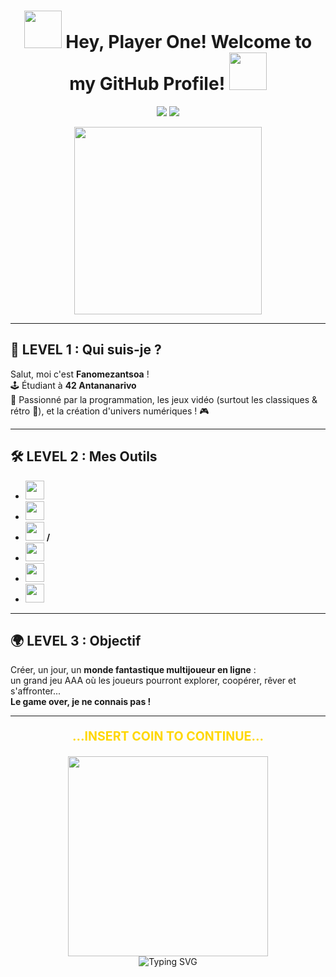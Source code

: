 <!--<h1 align="center">
  <img src="https://media.giphy.com/media/hV2QW5pQj0F7q/giphy.gif" width="40">
  PLAYER ONE: <span style="color:#FFD700;">fanomezantsoa</span>
  <img src="https://media.giphy.com/media/hV2QW5pQj0F7q/giphy.gif" width="40">
</h1>-->
<h1 align="center">
  <img src="https://raw.githubusercontent.com/gauravghongde/pacman-animation/master/pacman.gif" width="60">
  Hey, Player One! Welcome to my GitHub Profile!
  <img src="https://raw.githubusercontent.com/gauravghongde/pacman-animation/master/pacman.gif" width="60">
</h1>

<p align="center">
  <img src="https://img.shields.io/badge/42-Antananarivo-000000?style=for-the-badge&logo=42&logoColor=white" />
  <a href="mailto:r.fanomezantsoa24@gmail.com"><img src="https://img.shields.io/badge/email-r.fanomezantsoa24@gmail.com-yellow?style=for-the-badge&logo=gmail&logoColor=white" /></a>
</p>

<p align="center">
  <img src="https://raw.githubusercontent.com/gauravghongde/pacman-animation/master/pacman.gif" width="300">
</p>

---

## 👾 LEVEL 1 : Qui suis-je ?

Salut, moi c'est **Fanomezantsoa** !  
🕹️ Étudiant à <b>42 Antananarivo</b>  
💾 Passionné par la programmation, les jeux vidéo (surtout les classiques & rétro 👾), et la création d'univers numériques !  🎮

---

## 🛠️ LEVEL 2 : Mes Outils

- <img src="https://cdn.jsdelivr.net/gh/devicons/devicon/icons/c/c-original.svg" width="30"/> 
- <img src="https://cdn.jsdelivr.net/gh/devicons/devicon/icons/cplusplus/cplusplus-original.svg" width="30"/> 
- <img src="https://cdn.jsdelivr.net/gh/devicons/devicon/icons/csharp/csharp-original.svg" width="30"/> **/**
- <img src="https://cdn.jsdelivr.net/gh/devicons/devicon/icons/Unity/Unity-original.svg" width="30"/>
- <img src="https://cdn.jsdelivr.net/gh/devicons/devicon/icons/linux/linux-original.svg" width="30"/> 
- <img src="https://cdn.jsdelivr.net/gh/devicons/devicon/icons/git/git-original.svg" width="30"/>

---

## 🌍 LEVEL 3 : Objectif

Créer, un jour, un **monde fantastique multijoueur en ligne** :  
un grand jeu AAA où les joueurs pourront explorer, coopérer, rêver et s'affronter...  
**Le game over, je ne connais pas !**

---

<p align="center" style="font-weight:bold; font-size:1.4em;">
  <span style="color:#FFD700;">...INSERT COIN TO CONTINUE...</span>
</p>

<p align="center">
  <img src="https://raw.githubusercontent.com/gauravghongde/pacman-animation/master/pacman.gif" width="320"> <br>
  <img src="https://readme-typing-svg.demolab.com?font=Fira+Code&pause=1000&color=FFD700&center=true&vCenter=true&width=435&lines=..............................." alt="Typing SVG" />
</p>
